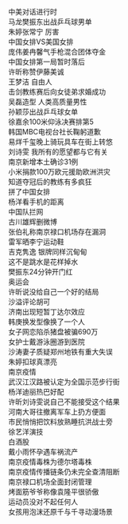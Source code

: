 中美对话进行时  
马龙樊振东出战乒乓球男单  
朱婷张常宁 厉害  
中国女排VS美国女排  
庞伟姜冉馨气手枪混合团体夺金  
中国女排第一局暂时落后  
许昕称赞伊藤美诚  
王梦洁 自由人  
击剑教练赛后向女徒弟求婚成功  
吴磊造型 人类高质量男性  
孙颖莎出战乒乓球女单  
徐嘉余100米仰泳决赛排第5  
韩国MBC电视台社长鞠躬道歉  
易烊千玺晚上骑玩具车在街上转悠  
刘诗雯 我所有的愿望都与它有关  
南京新增本土确诊31例  
小米捐款100万欧元援助欧洲洪灾  
知道夺冠后的教练有多疯狂  
拼了中国女排  
杨洋看手机的距离  
中国队拦网  
古川雄辉删微博  
张伯礼称南京禄口机场存在漏洞  
雷军晒李宁运动鞋  
吉克隽逸 银牌同样沉甸甸  
这不是跳水是花样掉水  
樊振东24分钟开门红  
奥运会  
许昕说没给自己一个好的结局  
沙溢评论胡可  
济南出现短暂丁达尔效应  
韩庚换发型像换了一个人  
女子网恋陷杀猪盘被骗690万  
女护士戴游泳圈游到医院  
沙涛妻子质疑郑州地铁有重大失误  
朱婷扣球真漂亮  
南京疫情  
武汉江汉路被认定为全国示范步行街  
杨洋迪丽热巴好配  
许昕刘诗雯说自己不能接受这个结果  
河南大哥往撤离军车上扔方便面  
市民悄悄把饮料放熟睡抗洪战士旁  
徐艺洋演技  
白酒股  
戴小雨怀孕遇车祸流产  
南京疫情毒株为德尔塔毒株  
南京疫情传播链条仍未完全查清阻断  
南京禄口机场全面封闭管理  
烤面筋爷爷称像袁隆平很骄傲  
运动员没对不起任何人  
女孩用泡沫还原千与千寻动漫场景  
